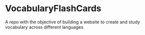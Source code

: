 # VocabularyFlashCards
A repo with the objective of building a website to create and study vocabulary across different languages

